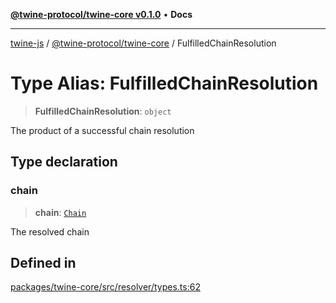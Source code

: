[**@twine-protocol/twine-core v0.1.0**](../index.md) • **Docs**

***

[twine-js](../../../index.md) / [@twine-protocol/twine-core](../index.md) / FulfilledChainResolution

# Type Alias: FulfilledChainResolution

> **FulfilledChainResolution**: `object`

The product of a successful chain resolution

## Type declaration

### chain

> **chain**: [`Chain`](Chain.md)

The resolved chain

## Defined in

[packages/twine-core/src/resolver/types.ts:62](https://github.com/twine-protocol/twine-js/blob/afcd6a4191783e38a824b15e0910dbcaa4196a95/packages/twine-core/src/resolver/types.ts#L62)
